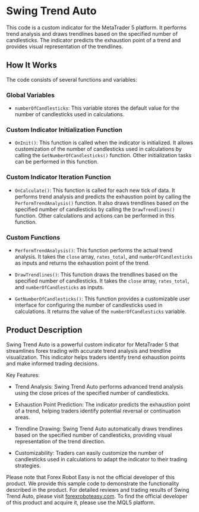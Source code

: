 # Swing Trend Auto

This code is a custom indicator for the MetaTrader 5 platform. It performs trend analysis and draws trendlines based on the specified number of candlesticks. The indicator predicts the exhaustion point of a trend and provides visual representation of the trendlines.

## How It Works

The code consists of several functions and variables:

### Global Variables

- `numberOfCandlesticks`: This variable stores the default value for the number of candlesticks used in calculations.

### Custom Indicator Initialization Function

- `OnInit()`: This function is called when the indicator is initialized. It allows customization of the number of candlesticks used in calculations by calling the `GetNumberOfCandlesticks()` function. Other initialization tasks can be performed in this function.

### Custom Indicator Iteration Function

- `OnCalculate()`: This function is called for each new tick of data. It performs trend analysis and predicts the exhaustion point by calling the `PerformTrendAnalysis()` function. It also draws trendlines based on the specified number of candlesticks by calling the `DrawTrendlines()` function. Other calculations and actions can be performed in this function.

### Custom Functions

- `PerformTrendAnalysis()`: This function performs the actual trend analysis. It takes the `close` array, `rates_total`, and `numberOfCandlesticks` as inputs and returns the exhaustion point of the trend.

- `DrawTrendlines()`: This function draws the trendlines based on the specified number of candlesticks. It takes the `close` array, `rates_total`, and `numberOfCandlesticks` as inputs.

- `GetNumberOfCandlesticks()`: This function provides a customizable user interface for configuring the number of candlesticks used in calculations. It returns the value of the `numberOfCandlesticks` variable.

## Product Description

Swing Trend Auto is a powerful custom indicator for MetaTrader 5 that streamlines forex trading with accurate trend analysis and trendline visualization. This indicator helps traders identify trend exhaustion points and make informed trading decisions.

Key Features:

- Trend Analysis: Swing Trend Auto performs advanced trend analysis using the close prices of the specified number of candlesticks.

- Exhaustion Point Prediction: The indicator predicts the exhaustion point of a trend, helping traders identify potential reversal or continuation areas.

- Trendline Drawing: Swing Trend Auto automatically draws trendlines based on the specified number of candlesticks, providing visual representation of the trend direction.

- Customizability: Traders can easily customize the number of candlesticks used in calculations to adapt the indicator to their trading strategies.

Please note that Forex Robot Easy is not the official developer of this product. We provide this sample code to demonstrate the functionality described in the product. For detailed reviews and trading results of Swing Trend Auto, please visit [forexroboteasy.com](https://forexroboteasy.com/forex-robot-review/swing-trend-auto-review-streamline-forex-with-demark-indicators/). To find the official developer of this product and acquire it, please use the MQL5 platform.
